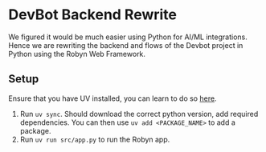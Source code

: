 # DevBot Backend Rewrite

We figured it would be much easier using Python for AI/ML integrations. Hence we are rewriting the backend and flows of the Devbot project in Python using the Robyn Web Framework.

## Setup

Ensure that you have UV installed, you can learn to do so [here](https://docs.astral.sh/uv/getting-started/installation/).
1. Run `uv sync`. Should download the correct python version, add required dependencies. You can then use `uv add <PACKAGE_NAME>` to add a package.
2. Run `uv run src/app.py` to run the Robyn app.
